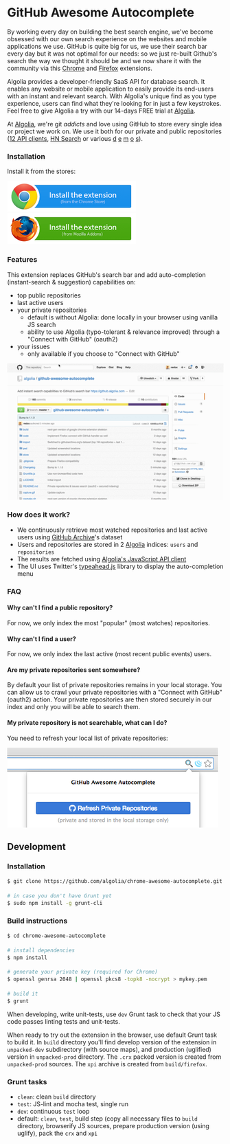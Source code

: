 # GitHub Awesome Autocomplete

By working every day on building the best search engine, we've become obsessed with our own search experience on the websites and mobile applications we use. GitHub is quite big for us, we use their search bar every day but it was not optimal for our needs: so we just re-built Github's search the way we thought it should be and we now share it with the community via this [Chrome](https://chrome.google.com/webstore/detail/github-awesome-autocomple/djkfdjpoelphhdclfjhnffmnlnoknfnd) and [Firefox](https://addons.mozilla.org/en-US/firefox/addon/github-awesome-autocomplete/) extensions.

Algolia provides a developer-friendly SaaS API for database search. It enables any website or mobile application to easily provide its end-users with an instant and relevant search. With Algolia's unique find as you type experience, users can find what they're looking for in just a few keystrokes. Feel free to give Algolia a try with our 14-days FREE trial at [Algolia](https://www.algolia.com).

At [Algolia](https://www.algolia.com), we're git *addicts* and love using GitHub to store every single idea or project we work on. We use it both for our private and public repositories ([12 API clients](https://www.algolia.com/doc/apiclients), [HN Search](https://github.com/algolia/hn-search) or various [d](https://github.com/algolia/instant-search-demo) [e](https://github.com/algolia/facebook-search) [m](https://github.com/algolia/linkedin-search) [o](https://github.com/algolia/meetup-search) [s](https://github.com/algolia/twitter-search)).

### Installation

Install it from the stores:

[![chrome](store/chrome-extension.png)](https://chrome.google.com/webstore/detail/github-awesome-autocomple/djkfdjpoelphhdclfjhnffmnlnoknfnd) [![firefox](store/firefox-addon.png)](https://addons.mozilla.org/en-US/firefox/addon/github-awesome-autocomplete/)

### Features

This extension replaces GitHub's search bar and add auto-completion (instant-search & suggestion) capabilities on:

 * top public repositories
 * last active users
 * your private repositories
   * default is without Algolia: done locally in your browser using vanilla JS search
   * ability to use Algolia (typo-tolerant & relevance improved) through a "Connect with GitHub" (oauth2)
 * your issues
   * only available if you choose to "Connect with GitHub"

![capture](capture.gif)

### How does it work?

 * We continuously retrieve most watched repositories and last active users using [GitHub Archive](http://www.githubarchive.org/)'s dataset
 * Users and repositories are stored in 2 [Algolia](https://www.algolia.com/) indices: `users` and `repositories`
 * The results are fetched using [Algolia's JavaScript API client](https://github.com/algolia/algoliasearch-client-js)
 * The UI uses Twitter's [typeahead.js](http://twitter.github.io/typeahead.js/) library to display the auto-completion menu

### FAQ

#### Why can't I find a public repository?

For now, we only index the most "popular" (most watches) repositories.

#### Why can't I find a user?

For now, we only index the last active (most recent public events) users.

#### Are my private repositories sent somewhere?

By default your list of private repositories remains in your local storage. You can allow us to crawl your private repositories with a "Connect with GitHub" (oauth2) action. Your private repositories are then stored securely in our index and only you will be able to search them.

#### My private repository is not searchable, what can I do?

You need to refresh your local list of private repositories:

![refresh](refresh.png)

## Development

### Installation

```sh
$ git clone https://github.com/algolia/chrome-awesome-autocomplete.git

# in case you don't have Grunt yet
$ sudo npm install -g grunt-cli
```

### Build instructions

```sh
$ cd chrome-awesome-autocomplete

# install dependencies
$ npm install

# generate your private key (required for Chrome)
$ openssl genrsa 2048 | openssl pkcs8 -topk8 -nocrypt > mykey.pem

# build it
$ grunt
```

When developing, write unit-tests, use `dev` Grunt task to check that your JS code passes linting tests and unit-tests.

When ready to try out the extension in the browser, use default Grunt task to build it. In `build` directory you'll find develop version of the extension in `unpacked-dev` subdirectory (with source maps), and production (uglified) version in `unpacked-prod` directory. The `.crx` packed version is created from `unpacked-prod` sources. The `xpi` archive is created from `build/firefox`.

### Grunt tasks

* `clean`: clean `build` directory
* `test`: JS-lint and mocha test, single run
* `dev`: continuous `test` loop
* default: `clean`, `test`, build step (copy all necessary files to `build`
  directory, browserify JS sources, prepare production version (using uglify),
  pack the `crx` and `xpi`

